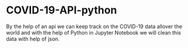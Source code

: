 # COVID-19-API-python
By the help of an api we can keep track on the COVID-19 data allover the world and with the help of Python in Jupyter Notebook we will clean this data with help of json.
